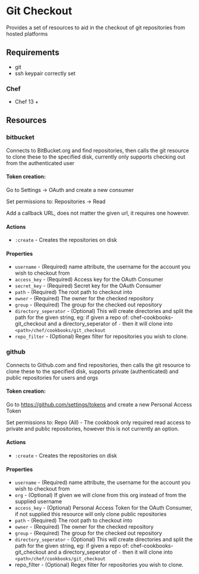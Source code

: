 # Git Checkout

Provides a set of resources to aid in the checkout of git repositories from hosted platforms

## Requirements

- git
- ssh keypair correctly set

### Chef

- Chef 13 +

## Resources

### bitbucket

Connects to BitBucket.org and find repositories, then calls the git resource to clone these to the specified disk, currently only supports checking out from the authenticated user

#### Token creation:

Go to Settings -> OAuth and create a new consumer

Set permissions to: Repositories -> Read

Add a callback URL, does not matter the given url, it requires one however. 

#### Actions

- `:create` - Creates the repositories on disk

#### Properties

- `username` - (Required) name attribute, the username for the account you wish to checkout from
- `access_key` - (Required) Access key for the OAuth Consumer
- `secret_key` - (Required) Secret key for the OAuth Consumer
- `path` - (Required) The root path to checkout into
- `owner` - (Required) The owner for the checked repository
- `group` - (Required) The group for the checked out repository
- `directory_seperator` - (Optional) This will create directories and split the path for the given string, eg: if given a repo of: chef-cookbooks-git_checkout and a directory_seperator of `-` then it will clone into `<path>/chef/cookbooks/git_checkout`
- `repo_filter` - (Optional) Regex filter for repositories you wish to clone. 


### github

Connects to Github.com and find repositories, then calls the git resource to clone these to the specified disk, supports private (authenticated) and public repositories for users and orgs

#### Token creation:

Go to https://github.com/settings/tokens and create a new Personal Access Token

Set permissions to: Repo (All) - The cookbook only required read access to private and public repositories, however this is not currently an option.

#### Actions

- `:create` - Creates the repositories on disk

#### Properties

- `username` - (Required) name attribute, the username for the account you wish to checkout from
- `org` - (Optional) If given we will clone from this org instead of from the supplied username
- `access_key` - (Optional) Personal Access Token for the OAuth Consumer, if not supplied this resource will only clone public repositories
- `path` - (Required) The root path to checkout into
- `owner` - (Required) The owner for the checked repository
- `group` - (Required) The group for the checked out repository
- `directory_seperator` - (Optional) This will create directories and split the path for the given string, eg: if given a repo of: chef-cookbooks-git_checkout and a directory_seperator of `-` then it will clone into `<path>/chef/cookbooks/git_checkout`
- repo_filter - (Optional) Regex filter for repositories you wish to clone. 
